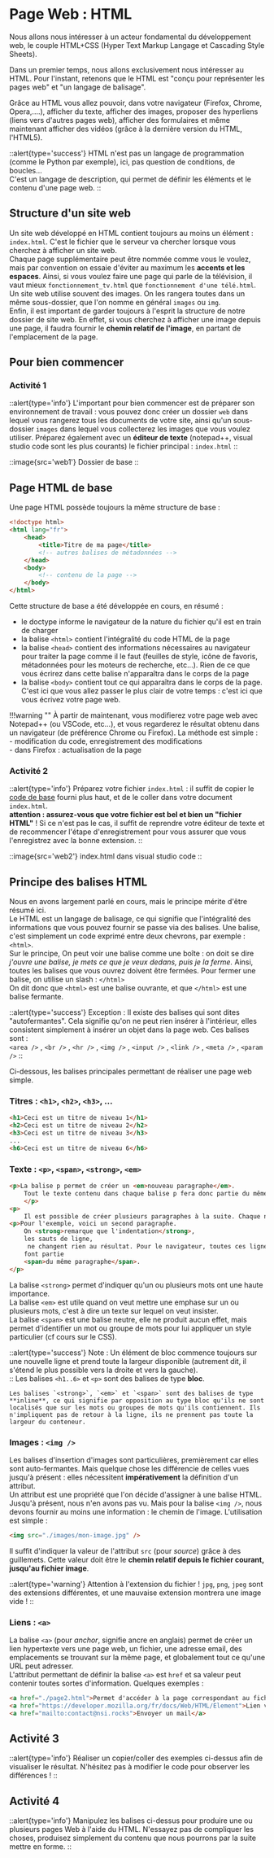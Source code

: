 # Page Web : HTML

Nous allons nous intéresser à un acteur fondamental du développement web, le couple HTML+CSS (Hyper Text Markup Langage et Cascading Style Sheets).

Dans un premier temps, nous allons exclusivement nous intéresser au HTML. Pour l'instant, retenons que le HTML est "conçu pour représenter les pages web" et "un langage de balisage".

Grâce au HTML vous allez pouvoir, dans votre navigateur (Firefox, Chrome, Opera,....), afficher du texte, afficher des images, proposer des hyperliens (liens vers d'autres pages web), afficher des formulaires et même maintenant afficher des vidéos (grâce à la dernière version du HTML, l'HTML5).

::alert{type='success'}
HTML n'est pas un langage de programmation (comme le Python par exemple), ici, pas question de conditions, de boucles...  
C'est un langage de description, qui permet de définir les éléments et le contenu d'une page web.
::

## Structure d'un site web
Un site web développé en HTML contient toujours au moins un élément : `index.html`. C'est le fichier que le serveur va chercher lorsque vous cherchez à afficher un site web.  
Chaque page supplémentaire peut être nommée comme vous le voulez, mais par convention on essaie d'éviter au maximum les **accents et les espaces**. Ainsi, si vous voulez faire une page qui parle de la télévision, il vaut mieux `fonctionnement_tv.html` que `fonctionnement d'une télé.html`.  
Un site web utilise souvent des images. On les rangera toutes dans un même sous-dossier, que l'on nomme en général `images` ou `img`.  
Enfin, il est important de garder toujours à l'esprit la structure de notre dossier de site web. En effet, si vous cherchez à afficher une image depuis une page, il faudra fournir le **chemin relatif de l'image**, en partant de l'emplacement de la page.


## Pour bien commencer
### Activité 1
::alert{type='info'}
L'important pour bien commencer est de préparer son environnement de travail : vous pouvez donc créer un dossier `web` dans lequel vous rangerez tous les documents de votre site, ainsi qu'un sous-dossier `images` dans lequel vous collecterez les images que vous voulez utiliser. Préparez également avec un **éditeur de texte** (notepad++, visual studio code sont les plus courants) le fichier principal : `index.html`
::

::image{src='web1'}
Dossier de base
::

## Page HTML de base
Une page HTML possède toujours la même structure de base :

```html
<!doctype html>
<html lang="fr">
    <head>
        <title>Titre de ma page</title>
        <!-- autres balises de métadonnées -->
    </head>
    <body>
        <!-- contenu de la page -->
    </body>
</html>
```

Cette structure de base a été développée en cours, en résumé :
- le doctype informe le navigateur de la nature du fichier qu'il est en train de charger
- la balise `<html>` contient l'intégralité du code HTML de la page
- la balise `<head>` contient des informations nécessaires au navigateur pour traiter la page comme il le faut (feuilles de style, icône de favoris, métadonnées pour les moteurs de recherche, etc...). Rien de ce que vous écrirez dans cette balise n'apparaîtra dans le corps de la page
- la balise `<body>` contient tout ce qui apparaîtra dans le corps de la page. C'est ici que vous allez passer le plus clair de votre temps : c'est ici que vous écrivez votre page web.

!!!warning ""
    À partir de maintenant, vous modifierez votre page web avec Notepad++ (ou VSCode, etc...), et vous regarderez le résultat obtenu dans un navigateur (de préférence Chrome ou Firefox). La méthode est simple :  
    - modification du code, enregistrement des modifications  
    - dans Firefox : actualisation de la page  

### Activité 2
::alert{type='info'}
Préparez votre fichier `index.html` : il suffit de copier le [code de base](#page-html-de-base) fourni plus haut, et de le coller dans votre document `index.html`.  
**attention : assurez-vous que votre fichier est bel et bien un "fichier HTML"** ! Si ce n'est pas le cas, il suffit de reprendre votre éditeur de texte et de recommencer l'étape d'enregistrement pour vous assurer que vous l'enregistrez avec la bonne extension.
::

::image{src='web2'}
index.html dans visual studio code
::

## Principe des balises HTML
Nous en avons largement parlé en cours, mais le principe mérite d'être résumé ici.  
Le HTML est un langage de balisage, ce qui signifie que l'intégralité des informations que vous pouvez fournir se passe via des balises. Une balise, c'est simplement un code exprimé entre deux chevrons, par exemple : `<html>`.  
Sur le principe, On peut voir une balise comme une boîte : on doit se dire *j'ouvre une balise, je mets ce que je veux dedans, puis je la ferme.*  Ainsi, toutes les balises que vous ouvrez doivent être fermées. Pour fermer une balise, on utilise un slash : `</html>`  
On dit donc que `<html>` est une balise ouvrante, et que `</html>` est une balise fermante.

::alert{type='success'}
Exception : Il existe des balises qui sont dites "autofermantes". Cela signifie qu'on ne peut rien insérer à l'intérieur, elles consistent simplement à insérer un objet dans la page web. Ces balises sont :  
`<area />` , `<br />` , `<hr />` , `<img />` , `<input />` , `<link />` , `<meta />` , `<param />`
::

Ci-dessous, les balises principales permettant de réaliser une page web simple.

### Titres : `<h1>`, `<h2>`, `<h3>`, ...
```html
<h1>Ceci est un titre de niveau 1</h1>
<h2>Ceci est un titre de niveau 2</h2>
<h3>Ceci est un titre de niveau 3</h3>
...
<h6>Ceci est un titre de niveau 6</h6>
```

### Texte : `<p>`, `<span>`, `<strong>`, `<em>`
```html
<p>La balise p permet de créer un <em>nouveau paragraphe</em>.
    Tout le texte contenu dans chaque balise p fera donc partie du même paragraphe, et sera considéré comme solidaire.
    </p>
<p>
    Il est possible de créer plusieurs paragraphes à la suite. Chaque nouveau paragraphe va automatiquement à la ligne : on dit que la balise p est une <strong>balise de type bloc</strong></p>
<p>Pour l'exemple, voici un second paragraphe.
    On <strong>remarque que l'indentation</strong>, 
    les sauts de ligne,
     ne changent rien au résultat. Pour le navigateur, toutes ces lignes
    font partie
    <span>du même paragraphe</span>.
</p>
```

La balise `<strong>` permet d'indiquer qu'un ou plusieurs mots ont une haute importance.  
La balise `<em>`  est utile quand on veut mettre une emphase sur un ou plusieurs mots, c'est à dire un texte sur lequel on veut insister.  
La balise `<span>` est une balise neutre, elle ne produit aucun effet, mais permet d'identifier un mot ou groupe de mots pour lui appliquer un style particulier (cf cours sur le CSS).

::alert{type='success'}
Note : Un élément de bloc commence toujours sur une nouvelle ligne et prend toute la largeur disponible (autrement dit, il s'étend le plus possible vers la droite et vers la gauche).  
::
    Les balises `<h1..6>` et `<p>` sont des balises de type **bloc**.
    
    Les balises `<strong>`, `<em>` et `<span>` sont des balises de type **inline**, ce qui signifie par opposition au type bloc qu'ils ne sont localisés que sur les mots ou groupes de mots qu'ils contiennent. Ils n'impliquent pas de retour à la ligne, ils ne prennent pas toute la largeur du conteneur.

### Images : `<img />`
Les balises d'insertion d'images sont particulières, premièrement car elles sont auto-fermantes. Mais quelque chose les différencie de celles vues jusqu'à présent : elles nécessitent **impérativement** la définition d'un attribut.  
Un attribut est une propriété que l'on décide d'assigner à une balise HTML. Jusqu'à présent, nous n'en avons pas vu. Mais pour la balise `<img />`, nous devons fournir au moins une information : le chemin de l'image. L'utilisation est simple :

```html
<img src="./images/mon-image.jpg" />
```

Il suffit d'indiquer la valeur de l'attribut `src` (pour *source*) grâce à des guillemets. Cette valeur doit être le **chemin relatif depuis le fichier courant, jusqu'au fichier image**.

::alert{type='warning'}    Attention à l'extension du fichier ! `jpg`, `png`, `jpeg` sont des extensions différentes, et une mauvaise extension montrera une image vide !
::

### Liens : `<a>`
La balise `<a>` (pour *anchor*, signifie ancre en anglais) permet de créer un lien hypertexte vers une page web, un fichier, une adresse email, des emplacements se trouvant sur la même page, et globalement tout ce qu'une URL peut adresser.  
L'attribut permettant de définir la balise `<a>` est `href` et sa valeur peut contenir toutes sortes d'information. Quelques exemples :

```html
<a href="./page2.html">Permet d'accéder à la page correspondant au fichier page2.html</a>
<a href="https://developer.mozilla.org/fr/docs/Web/HTML/Element">Lien vers la référence des éléments HTML</a>
<a href="mailto:contact@nsi.rocks">Envoyer un mail</a>
```

## Activité 3
::alert{type='info'}
Réaliser un copier/coller des exemples ci-dessus afin de visualiser le résultat. N'hésitez pas à modifier le code pour observer les différences !
::

## Activité 4
::alert{type='info'}
Manipulez les balises ci-dessus pour produire une ou plusieurs pages Web à l'aide du HTML. N'essayez pas de compliquer les choses, produisez simplement du contenu que nous pourrons par la suite mettre en forme.
::
